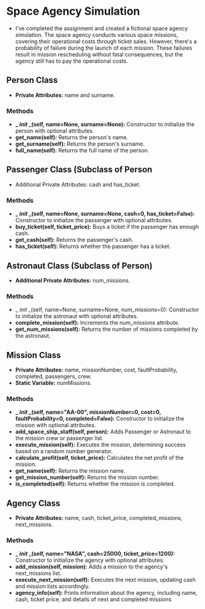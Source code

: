 # Space Agency Simulation
* I've completed the assignment and created a fictional space agency simulation. The space agency conducts various space missions, covering their operational costs through ticket sales. However, there's a probability of failure during the launch of each mission. These failures result in mission rescheduling without fatal consequences, but the agency still has to pay the operational costs.
## Person Class
* **Private Attributes:** name and surname.
### Methods

* **_ _init_ _(self, name=None, surname=None):** Constructor to initialize the person with optional attributes.
* **get_name(self):** Returns the person's name.
* **get_surname(self):** Returns the person's surname.
* **full_name(self):** Returns the full name of the person.
## Passenger Class (Subclass of Person
* Additional Private Attributes: cash and has_ticket.
### Methods
* **_ _init_ _(self, name=None, surname=None, cash=0, has_ticket=False):** Constructor to initialize the passenger with optional attributes.
* **buy_ticket(self, ticket_price):** Buys a ticket if the passenger has enough cash.
* **get_cash(self):** Returns the passenger's cash.
* **has_ticket(self):** Returns whether the passenger has a ticket.
## Astronaut Class (Subclass of Person)
* **Additional Private Attributes:** num_missions.
### Methods
* _ _init_ _(self, name=None, surname=None, num_missions=0): Constructor to initialize the astronaut with optional attributes.
* **complete_mission(self):** Increments the num_missions attribute.
* **get_num_missions(self):** Returns the number of missions completed by the astronaut.
## Mission Class
* **Private Attributes:** name, missionNumber, cost, faultProbability, completed, passengers, crew.
* **Static Variable:** numMissions.
### Methods
* **_ _init_ _(self, name="AA-00", missionNumber=0, cost=0, faultProbability=0, completed=False):** Constructor to initialize the mission with optional attributes.
* **add_space_ship_staff(self, person):** Adds Passenger or Astronaut to the mission crew or passenger list.
* **execute_mission(self):** Executes the mission, determining success based on a random number generator.
* **calculate_profit(self, ticket_price):** Calculates the net profit of the mission.
* **get_name(self):** Returns the mission name.
* **get_mission_number(self):** Returns the mission number.
* **is_completed(self):** Returns whether the mission is completed.
## Agency Class
* **Private Attributes:** name, cash, ticket_price, completed_missions, next_missions.
### Methods
* **_ _init_ _(self, name="NASA", cash=25000, ticket_price=1200):** Constructor to initialize the agency with optional attributes.
* **add_mission(self, mission):** Adds a mission to the agency's next_missions list.
* **execute_next_mission(self):** Executes the next mission, updating cash and mission lists accordingly.
* **agency_info(self):** Prints information about the agency, including name, cash, ticket price, and details of next and completed missions
